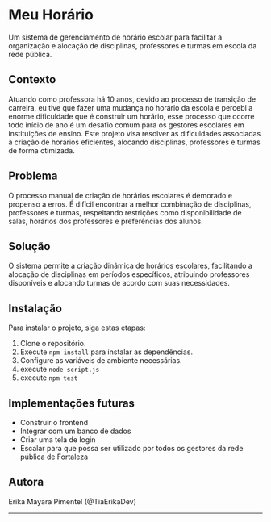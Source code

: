 
# Meu Horário

Um sistema de gerenciamento de horário escolar para facilitar a organização e alocação de disciplinas, professores e turmas em escola da rede pública.

## Contexto

Atuando como professora há 10 anos, devido ao processo de transição de carreira, eu tive que fazer uma mudança no horário da escola e percebi a enorme dificuldade que é construir um horário, esse processo que ocorre todo início de ano é um desafio comum para os gestores escolares em instituições de ensino. Este projeto visa resolver as dificuldades associadas à criação de horários eficientes, alocando disciplinas, professores e turmas de forma otimizada.

## Problema

O processo manual de criação de horários escolares é demorado e propenso a erros. É difícil encontrar a melhor combinação de disciplinas, professores e turmas, respeitando restrições como disponibilidade de salas, horários dos professores e preferências dos alunos.

## Solução

O sistema permite a criação dinâmica de horários escolares, facilitando a alocação de disciplinas em períodos específicos, atribuindo professores disponíveis e alocando turmas de acordo com suas necessidades.

## Instalação

Para instalar o projeto, siga estas etapas:

1. Clone o repositório.
2. Execute `npm install` para instalar as dependências.
3. Configure as variáveis de ambiente necessárias.
4. execute `node script.js`
5. execute `npm test`

## Implementações futuras
- Construir o frontend
- Integrar com um banco de dados
- Criar uma tela de login
- Escalar para que possa ser utilizado por todos os gestores da rede pública de Fortaleza

## Autora
Erika Mayara Pimentel (@TiaErikaDev)
****
